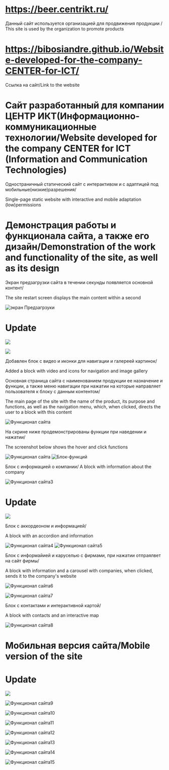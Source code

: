 # https://beer.centrikt.ru/
Данный сайт используется организацией для продвижения продукции / This site is used by the organization to promote products
# https://bibosiandre.github.io/Website-developed-for-the-company-CENTER-for-ICT/
Ссылка на сайт/Link to the website
# Сайт разработанный для компании ЦЕНТР ИКТ(Информационно-коммуникационные технологии/Website developed for the company CENTER for ICT (Information and Communication Technologies)

Одностраничный статический сайт с интерактивом и с адаптицей под мобильные(низкие)разрешения/

Single-page static website with interactive and mobile adaptation (low)permissions

# Демонстрация работы и функционала сайта, а также его дизайн/Demonstration of the work and functionality of the site, as well as its design

Экран предзагрузки сайта в течении секунды появляется основной контент/

The site restart screen displays the main content within a second

![экран Предзагрзуки](https://github.com/Bibosiandre/Website-developed-for-the-company-CENTER-for-ICT/blob/main/demo/1.PNG)

# Update
![](https://github.com/Bibosiandre/Website-developed-for-the-company-CENTER-for-ICT/blob/main/demo/18.png)

![](https://github.com/Bibosiandre/Website-developed-for-the-company-CENTER-for-ICT/blob/main/demo/19.png)

Добавлен блок с видео и иконки для навигации и галереей картинок/

Added a block with video and icons for navigation and image gallery

Основная страница сайта с наименованием продукции ее назначение и функции, а также меню навигации при нажатии на которые направляет пользователя к блоку с данным контентом/

The main page of the site with the name of the product, its purpose and functions, as well as the navigation menu, which, when clicked, directs the user to a block with this content



![Функционал сайта](https://github.com/Bibosiandre/Website-developed-for-the-company-CENTER-for-ICT/blob/main/demo/2.PNG)

На скрине ниже продемонстрированы функции при наведении и нажатии/

The screenshot below shows the hover and click functions

![Функционал сайта](https://github.com/Bibosiandre/Website-developed-for-the-company-CENTER-for-ICT/blob/main/demo/3.png)
![Блок-функций](https://github.com/Bibosiandre/Website-developed-for-the-company-CENTER-for-ICT/blob/main/demo/4.png)

Блок с информацией о компании/
A block with information about the company

![Функционал сайта3](https://github.com/Bibosiandre/Website-developed-for-the-company-CENTER-for-ICT/blob/main/demo/5.png)

# Update
![](https://github.com/Bibosiandre/Website-developed-for-the-company-CENTER-for-ICT/blob/main/demo/20.png)

Блок с аккордеоном и информацией/

A block with an accordion and information

![Функционал сайта4](https://github.com/Bibosiandre/Website-developed-for-the-company-CENTER-for-ICT/blob/main/demo/6.png)
![Функционал сайта5](https://github.com/Bibosiandre/Website-developed-for-the-company-CENTER-for-ICT/blob/main/demo/7.png)

Блок с информайией и каруселью с фирмами, при нажатии отпраялвет на сайт фирмы/

A block with information and a carousel with companies, when clicked, sends it to the company's website

![Функционал сайта6](https://github.com/Bibosiandre/Website-developed-for-the-company-CENTER-for-ICT/blob/main/demo/8.png)

![Функционал сайта7](https://github.com/Bibosiandre/Website-developed-for-the-company-CENTER-for-ICT/blob/main/demo/9.png)

Блок с контактами и интерактивной картой/

A block with contacts and an interactive map

![Функционал сайта8](https://github.com/Bibosiandre/Website-developed-for-the-company-CENTER-for-ICT/blob/main/demo/10.png)

# Мобильная версия сайта/Mobile version of the site
# Update

![](https://github.com/Bibosiandre/Website-developed-for-the-company-CENTER-for-ICT/blob/main/demo/21.png)

![Функционал сайта9](https://github.com/Bibosiandre/Website-developed-for-the-company-CENTER-for-ICT/blob/main/demo/11.png)

![Функционал сайта10](https://github.com/Bibosiandre/Website-developed-for-the-company-CENTER-for-ICT/blob/main/demo/11.1.png)

![Функционал сайта11](https://github.com/Bibosiandre/Website-developed-for-the-company-CENTER-for-ICT/blob/main/demo/13.png)

![Функционал сайта12](https://github.com/Bibosiandre/Website-developed-for-the-company-CENTER-for-ICT/blob/main/demo/14.png)

![Функционал сайта13](https://github.com/Bibosiandre/Website-developed-for-the-company-CENTER-for-ICT/blob/main/demo/15.png)

![Функционал сайта14](https://github.com/Bibosiandre/Website-developed-for-the-company-CENTER-for-ICT/blob/main/demo/16.png)

![Функционал сайта15](https://github.com/Bibosiandre/Website-developed-for-the-company-CENTER-for-ICT/blob/main/demo/17.png)

